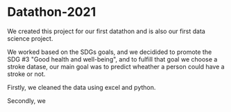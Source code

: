 # Datathon-2021
We created this project for our first datathon and is also our first data science project.

We worked based on the SDGs goals, and we decidided to promote the SDG #3  "Good health and well-being", and to fulfill that goal we choose a stroke datase, our main goal was to predict wheather a person could have a stroke or not.

Firstly, we cleaned the data using excel and python.

Secondly, we 
